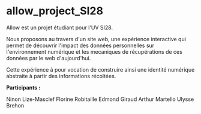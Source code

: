 # allow_project_SI28

Allow est un projet étudiant pour l'UV SI28.

Nous proposons au travers d'un site web, une expérience interactive qui permet de découvrir l'impact des données personnelles sur l'environnement numérique et les mecaniques de récupérations de ces données par le web d'aujourd'hui.

Cette expérience à pour vocation de construire ainsi une identité numérique abstraite à partir des informations récoltées.

__Participants :__

Ninon Lize-Masclef
Florine Robitaille
Edmond Giraud
Arthur Martello
Ulysse Brehon
